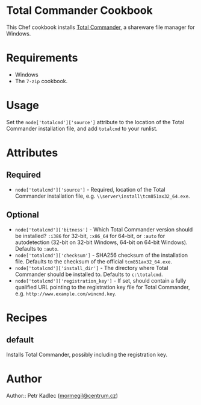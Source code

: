 # Total Commander Cookbook
This Chef cookbook installs [Total Commander](http://ghisler.com), a shareware file manager for Windows.

# Requirements

* Windows
* The `7-zip` cookbook.

# Usage

Set the `node['totalcmd']['source']` attribute to the location of the Total Commander installation file, and add `totalcmd` to your runlist.

# Attributes

## Required
* `node['totalcmd']['source']` - Required, location of the Total Commander installation file, e.g. `\\server\install\tcm851ax32_64.exe`.

## Optional
* `node['totalcmd']['bitness']` - Which Total Commander version should be installed? `:i386` for 32-bit, `:x86_64` for 64-bit, or `:auto` for autodetection (32-bit on 32-bit Windows, 64-bit on 64-bit Windows). Defaults to `:auto`.
* `node['totalcmd']['checksum']` - SHA256 checksum of the installation file. Defaults to the checksum of the official `tcm851ax32_64.exe`.
* `node['totalcmd']['install_dir']` - The directory where Total Commander should be installed to. Defaults to `c:\totalcmd`.
* `node['totalcmd']['registration_key']` - If set, should contain a fully qualified URL pointing to the registration key file for Total Commander, e.g. `http://www.example.com/wincmd.key`.

# Recipes

## default
Installs Total Commander, possibly including the registration key.

# Author

Author:: Petr Kadlec (mormegil@centrum.cz)
